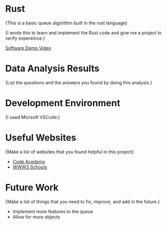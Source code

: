 # Rust

{This is a basic queue algorithm built in the rust language}

{I wrote this to learn and implement the Rust code and give me a project to verify expereince.}

[Software Demo Video](https://youtu.be/)

# Data Analysis Results

{List the questions and the answers you found by doing this analysis.}

# Development Environment

{I used Micrsoft VSCode:}

# Useful Websites

{Make a list of websites that you found helpful in this project}
* [Code Acedemy](http://www.codeacedemy.com)
* [WWW3 Schools](http://www.w3schools.com)

# Future Work

{Make a list of things that you need to fix, improve, and add in the future.}
* Implement more features to the queue
* Allow for more objects
